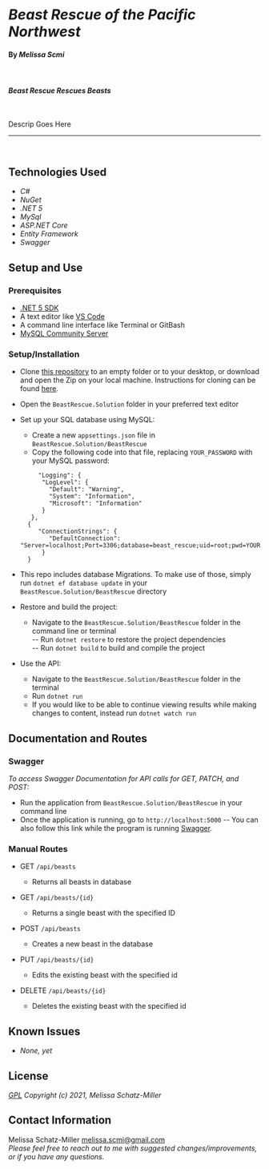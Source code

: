 # _Beast Rescue of the Pacific Northwest_

#### By _Melissa Scmi_
<br/>

#### _Beast Rescue Rescues Beasts_
<br/>

Descrip Goes Here

<hr>
<br/>

## Technologies Used
* _C#_
* _NuGet_
* _.NET 5_
* _MySql_
* _ASP.NET Core_
* _Entity Framework_
* _Swagger_


## Setup and Use

### Prerequisites

- [.NET 5 SDK](https://dotnet.microsoft.com/download/dotnet/5.0)
- A text editor like [VS Code](https://code.visualstudio.com/)
- A command line interface like Terminal or GitBash
- [MySQL Community Server](https://dev.mysql.com/downloads/file/?id=484914)

### Setup/Installation

* Clone [this repository](https://github.com/tigertiger/BeastRescue.Solution) to an empty folder or to your desktop, or download and open the Zip on your local machine. Instructions for cloning can be found [here](https://docs.github.com/en/github/creating-cloning-and-archiving-repositories/cloning-a-repository-from-github/cloning-a-repository).
* Open the ```BeastRescue.Solution``` folder in your preferred text editor
* Set up your SQL database using MySQL:
   - Create a new `appsettings.json` file in ```BeastRescue.Solution/BeastRescue```
   - Copy the following code into that file, replacing `YOUR_PASSWORD` with your MySQL password:
   ```
        "Logging": {
         "LogLevel": {
           "Default": "Warning",
           "System": "Information",
           "Microsoft": "Information"
         }
      },
     {
        "ConnectionStrings": {
           "DefaultConnection": "Server=localhost;Port=3306;database=beast_rescue;uid=root;pwd=YOUR_PASSWORD;"
         }
     }
   ```
* This repo includes database Migrations. To make use of those, simply run ```dotnet ef database update``` in your ```BeastRescue.Solution/BeastRescue``` directory

* Restore and build the project:
  - Navigate to the ```BeastRescue.Solution/BeastRescue``` folder in the command line or terminal  
    -- Run ```dotnet restore``` to restore the project dependencies  
    -- Run ```dotnet build``` to build and compile the project

* Use the API:
  - Navigate to the ```BeastRescue.Solution/BeastRescue``` folder in the terminal
  - Run ```dotnet run``` 
  - If you would like to be able to continue viewing results while making changes to content, instead run ```dotnet watch run```

## Documentation and Routes

### Swagger

_To access Swagger Documentation for API calls for GET, PATCH, and POST:_
 - Run the application from ```BeastRescue.Solution/BeastRescue``` in your command line
 - Once the application is running, go to `http://localhost:5000`
  -- You can also follow this link while the program is running [Swagger](http://localhost:5000).

### Manual Routes

- GET `/api/beasts`
    - Returns all beasts in database

- GET `/api/beasts/{id}`
    - Returns a single beast with the specified ID

- POST `/api/beasts`
    - Creates a new beast in the database

- PUT `/api/beasts/{id}`
    - Edits the existing beast with the specified id

- DELETE `/api/beasts/{id}`
    - Deletes the existing beast with the specified id


## Known Issues
* _None, yet_

## License

_[GPL](https://opensource.org/licenses/gpl-license)_
_Copyright (c) 2021, Melissa Schatz-Miller_

## Contact Information  

Melissa Schatz-Miller <melissa.scmi@gmail.com>  
_Please feel free to reach out to me with suggested changes/improvements, or if you have any questions._